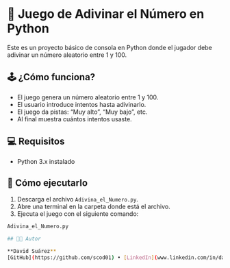 # 🎯 Juego de Adivinar el Número en Python

Este es un proyecto básico de consola en Python donde el jugador debe adivinar un número aleatorio entre 1 y 100.

## 🕹️ ¿Cómo funciona?

- El juego genera un número aleatorio entre 1 y 100.
- El usuario introduce intentos hasta adivinarlo.
- El juego da pistas: “Muy alto”, “Muy bajo”, etc.
- Al final muestra cuántos intentos usaste.

## 💻 Requisitos

- Python 3.x instalado

## 🚀 Cómo ejecutarlo

1. Descarga el archivo `Adivina_el_Numero.py`.
2. Abre una terminal en la carpeta donde está el archivo.
3. Ejecuta el juego con el siguiente comando:

```bash
Adivina_el_Numero.py

## 👨‍💻 Autor

**David Suárez**  
[GitHub](https://github.com/scod01) • [LinkedIn](www.linkedin.com/in/davidsuarez-dev)

